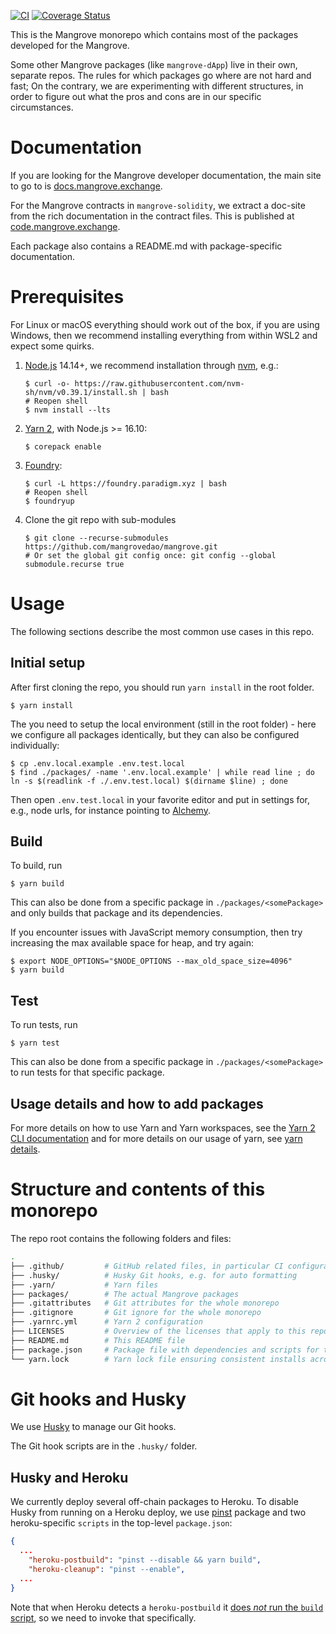 [![CI](https://github.com/mangrovedao/mangrove/actions/workflows/node.js.yml/badge.svg)](https://github.com/mangrovedao/mangrove/actions/workflows/node.js.yml) [![Coverage Status](https://coveralls.io/repos/github/mangrovedao/mangrove/badge.svg)](https://coveralls.io/github/mangrovedao/mangrove)

This is the Mangrove monorepo which contains most of the packages developed for the Mangrove.

Some other Mangrove packages (like `mangrove-dApp`) live in their own, separate repos. The rules for which packages go where are not hard and fast; On the contrary, we are experimenting with different structures, in order to figure out what the pros and cons are in our specific circumstances.

# Documentation

If you are looking for the Mangrove developer documentation, the main site to go to is [docs.mangrove.exchange](https://docs.mangrove.exchange).

For the Mangrove contracts in `mangrove-solidity`, we extract a doc-site from the rich documentation in the contract files. This is published at [code.mangrove.exchange](https://code.mangrove.exchange).

Each package also contains a README.md with package-specific documentation.

# Prerequisites

For Linux or macOS everything should work out of the box, if you are using Windows, then we recommend installing everything from within WSL2 and expect some quirks.

1. [Node.js](https://nodejs.org/en/) 14.14+, we recommend installation through [nvm](https://github.com/nvm-sh/nvm#installing-and-updating), e.g.:

    ```shell
    $ curl -o- https://raw.githubusercontent.com/nvm-sh/nvm/v0.39.1/install.sh | bash
    # Reopen shell
    $ nvm install --lts
    ```

2. [Yarn 2](https://yarnpkg.com/getting-started/install), with Node.js >= 16.10:

    ```shell
    $ corepack enable
    ```

3. [Foundry](https://book.getfoundry.sh/getting-started/installation.html):

    ```shell
    $ curl -L https://foundry.paradigm.xyz | bash
    # Reopen shell
    $ foundryup
    ```

4. Clone the git repo with sub-modules

    ```shell
    $ git clone --recurse-submodules https://github.com/mangrovedao/mangrove.git
    # Or set the global git config once: git config --global submodule.recurse true
    ```

# Usage

The following sections describe the most common use cases in this repo.

## Initial setup

After first cloning the repo, you should run `yarn install` in the root folder.

```shell
$ yarn install
```

The you need to setup the local environment (still in the root folder) - here we configure all packages identically, but they can also be configured individually:

```shell
$ cp .env.local.example .env.test.local
$ find ./packages/ -name '.env.local.example' | while read line ; do ln -s $(readlink -f ./.env.test.local) $(dirname $line) ; done
```

Then open `.env.test.local` in your favorite editor and put in settings for, e.g., node urls, for instance pointing to [Alchemy](https://www.alchemy.com/).

## Build

To build, run

```shell
$ yarn build
```

This can also be done from a specific package in `./packages/<somePackage>` and only builds that package and its dependencies.

If you encounter issues with JavaScript memory consumption, then try increasing the max available space for heap, and try again:

```shell
$ export NODE_OPTIONS="$NODE_OPTIONS --max_old_space_size=4096"
$ yarn build
```

## Test

To run tests, run

```shell
$ yarn test
```

This can also be done from a specific package in `./packages/<somePackage>` to run tests for that specific package.

## Usage details and how to add packages

For more details on how to use Yarn and Yarn workspaces, see the [Yarn 2 CLI documentation](https://yarnpkg.com/cli/install) and for more details on our usage of yarn, see [yarn details](./yarn.md).

# Structure and contents of this monorepo

The repo root contains the following folders and files:

```bash
.
├── .github/         # GitHub related files, in particular CI configurations for GitHub Actions
├── .husky/          # Husky Git hooks, e.g. for auto formatting
├── .yarn/           # Yarn files
├── packages/        # The actual Mangrove packages
├── .gitattributes   # Git attributes for the whole monorepo 
├── .gitignore       # Git ignore for the whole monorepo
├── .yarnrc.yml      # Yarn 2 configuration
├── LICENSES         # Overview of the licenses that apply to this repo
├── README.md        # This README file
├── package.json     # Package file with dependencies and scripts for the monorepo
└── yarn.lock        # Yarn lock file ensuring consistent installs across machines
```

# Git hooks and Husky

We use [Husky](https://typicode.github.io/husky/#/) to manage our Git hooks.

The Git hook scripts are in the `.husky/` folder.

## Husky and Heroku

We currently deploy several off-chain packages to Heroku. To disable Husky from running on a Heroku deploy, we use [pinst](https://github.com/typicode/pinst) package and two heroku-specific `scripts` in the top-level `package.json`:

```json
{
  ... 
    "heroku-postbuild": "pinst --disable && yarn build",
    "heroku-cleanup": "pinst --enable",
  ...
}
```

Note that when Heroku detects a `heroku-postbuild` it [does *not* run the `build` script](https://devcenter.heroku.com/articles/nodejs-support#customizing-the-build-process), so we need to invoke that specifically.
